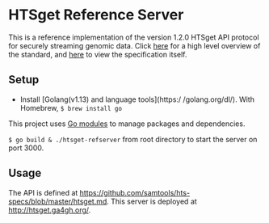 # HTSget Reference Server
This is a reference implementation of the version 1.2.0 HTSget API protocol for securely streaming genomic data. Click [here](https://academic.oup.com/bioinformatics/article/35/1/119/5040320) for a high level overview of the standard, and [here](https://github.com/samtools/hts-specs/blob/master/htsget.md) to view the specification itself. 

## Setup
- Install [Golang(v1.13) and language tools](https:/ /golang.org/dl/). With Homebrew, `$ brew install go`

This project uses [Go modules](https://blog.golang.org/using-go-modules) to manage packages and dependencies.

`$ go build & ./htsget-refserver` from root directory to start the server on port 3000.

## Usage
The API is defined at https://github.com/samtools/hts-specs/blob/master/htsget.md. 
This server is deployed at http://htsget.ga4gh.org/.

